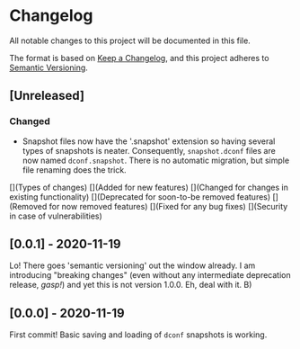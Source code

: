 # Changelog
All notable changes to this project will be documented in this file.

The format is based on [Keep a Changelog](https://keepachangelog.com/en/1.0.0/),
and this project adheres to [Semantic Versioning](https://semver.org/spec/v2.0.0.html).

## [Unreleased]


### Changed
- Snapshot files now have the '.snapshot' extension so having several types of snapshots is neater. Consequently, `snapshot.dconf` files are now named `dconf.snapshot`. There is no automatic migration, but simple file renaming does the trick.

[](Types of changes)
[](Added      for new features)
[](Changed    for changes in existing functionality)
[](Deprecated for soon-to-be removed features)
[](Removed    for now removed features)
[](Fixed      for any bug fixes)
[](Security   in case of vulnerabilities)

## [0.0.1] - 2020-11-19

Lo! There goes 'semantic versioning' out the window already. I am introducing "breaking changes" (even without any intermediate deprecation release, _gasp!_) and yet this is not version 1.0.0. Eh, deal with it. B)


## [0.0.0] - 2020-11-19

First commit! Basic saving and loading of `dconf` snapshots is working.
